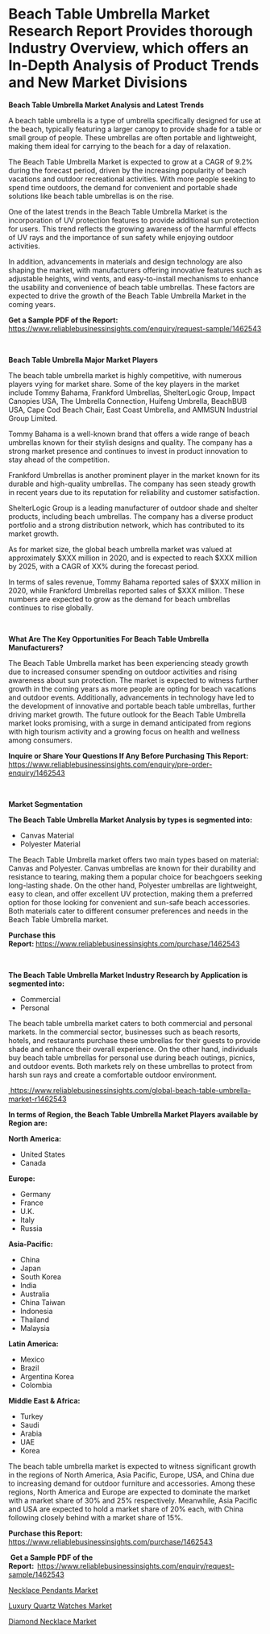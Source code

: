 <p><h1>Beach Table Umbrella Market Research Report Provides thorough Industry Overview, which offers an In-Depth Analysis of Product Trends and New Market Divisions</h1></p><p><strong>Beach Table Umbrella Market Analysis and Latest Trends</strong></p>
<p><p>A beach table umbrella is a type of umbrella specifically designed for use at the beach, typically featuring a larger canopy to provide shade for a table or small group of people. These umbrellas are often portable and lightweight, making them ideal for carrying to the beach for a day of relaxation.</p><p>The Beach Table Umbrella Market is expected to grow at a CAGR of 9.2% during the forecast period, driven by the increasing popularity of beach vacations and outdoor recreational activities. With more people seeking to spend time outdoors, the demand for convenient and portable shade solutions like beach table umbrellas is on the rise.</p><p>One of the latest trends in the Beach Table Umbrella Market is the incorporation of UV protection features to provide additional sun protection for users. This trend reflects the growing awareness of the harmful effects of UV rays and the importance of sun safety while enjoying outdoor activities.</p><p>In addition, advancements in materials and design technology are also shaping the market, with manufacturers offering innovative features such as adjustable heights, wind vents, and easy-to-install mechanisms to enhance the usability and convenience of beach table umbrellas. These factors are expected to drive the growth of the Beach Table Umbrella Market in the coming years.</p></p>
<p><strong>Get a Sample PDF of the Report:&nbsp;</strong> <a href="https://www.reliablebusinessinsights.com/enquiry/request-sample/1462543">https://www.reliablebusinessinsights.com/enquiry/request-sample/1462543</a></p>
<p>&nbsp;</p>
<p><strong>Beach Table Umbrella Major Market Players</strong></p>
<p><p>The beach table umbrella market is highly competitive, with numerous players vying for market share. Some of the key players in the market include Tommy Bahama, Frankford Umbrellas, ShelterLogic Group, Impact Canopies USA, The Umbrella Connection, Huifeng Umbrella, BeachBUB USA, Cape Cod Beach Chair, East Coast Umbrella, and AMMSUN Industrial Group Limited.</p><p>Tommy Bahama is a well-known brand that offers a wide range of beach umbrellas known for their stylish designs and quality. The company has a strong market presence and continues to invest in product innovation to stay ahead of the competition.</p><p>Frankford Umbrellas is another prominent player in the market known for its durable and high-quality umbrellas. The company has seen steady growth in recent years due to its reputation for reliability and customer satisfaction.</p><p>ShelterLogic Group is a leading manufacturer of outdoor shade and shelter products, including beach umbrellas. The company has a diverse product portfolio and a strong distribution network, which has contributed to its market growth.</p><p>As for market size, the global beach umbrella market was valued at approximately $XXX million in 2020, and is expected to reach $XXX million by 2025, with a CAGR of XX% during the forecast period. </p><p>In terms of sales revenue, Tommy Bahama reported sales of $XXX million in 2020, while Frankford Umbrellas reported sales of $XXX million. These numbers are expected to grow as the demand for beach umbrellas continues to rise globally.</p></p>
<p>&nbsp;</p>
<p><strong>What Are The Key Opportunities For Beach Table Umbrella Manufacturers?</strong></p>
<p><p>The Beach Table Umbrella market has been experiencing steady growth due to increased consumer spending on outdoor activities and rising awareness about sun protection. The market is expected to witness further growth in the coming years as more people are opting for beach vacations and outdoor events. Additionally, advancements in technology have led to the development of innovative and portable beach table umbrellas, further driving market growth. The future outlook for the Beach Table Umbrella market looks promising, with a surge in demand anticipated from regions with high tourism activity and a growing focus on health and wellness among consumers.</p></p>
<p><strong>Inquire or Share Your Questions If Any Before Purchasing This Report:</strong> <a href="https://www.reliablebusinessinsights.com/enquiry/pre-order-enquiry/1462543">https://www.reliablebusinessinsights.com/enquiry/pre-order-enquiry/1462543</a></p>
<p>&nbsp;</p>
<p><strong>Market Segmentation</strong></p>
<p><strong>The Beach Table Umbrella Market Analysis by types is segmented into:</strong></p>
<p><ul><li>Canvas Material</li><li>Polyester Material</li></ul></p>
<p><p>The Beach Table Umbrella market offers two main types based on material: Canvas and Polyester. Canvas umbrellas are known for their durability and resistance to tearing, making them a popular choice for beachgoers seeking long-lasting shade. On the other hand, Polyester umbrellas are lightweight, easy to clean, and offer excellent UV protection, making them a preferred option for those looking for convenient and sun-safe beach accessories. Both materials cater to different consumer preferences and needs in the Beach Table Umbrella market.</p></p>
<p><strong>Purchase this Report:&nbsp;</strong><a href="https://www.reliablebusinessinsights.com/purchase/1462543">https://www.reliablebusinessinsights.com/purchase/1462543</a></p>
<p>&nbsp;</p>
<p><strong>The Beach Table Umbrella Market Industry Research by Application is segmented into:</strong></p>
<p><ul><li>Commercial</li><li>Personal</li></ul></p>
<p><p>The beach table umbrella market caters to both commercial and personal markets. In the commercial sector, businesses such as beach resorts, hotels, and restaurants purchase these umbrellas for their guests to provide shade and enhance their overall experience. On the other hand, individuals buy beach table umbrellas for personal use during beach outings, picnics, and outdoor events. Both markets rely on these umbrellas to protect from harsh sun rays and create a comfortable outdoor environment.</p></p>
<p><a href="https://www.reliablebusinessinsights.com/global-beach-table-umbrella-market-r1462543">&nbsp;https://www.reliablebusinessinsights.com/global-beach-table-umbrella-market-r1462543</a></p>
<p><strong>In terms of Region, the Beach Table Umbrella Market Players available by Region are:</strong></p>
<p>
    <p> <strong> North America: </strong>
        <ul>
            <li>United States</li>
            <li>Canada</li>
        </ul>
        </p> 
    <p> <strong> Europe: </strong>
        <ul>
            <li>Germany</li>
            <li>France</li>
            <li>U.K.</li>
            <li>Italy</li>
            <li>Russia</li>
        </ul>
        </p> 
    <p> <strong> Asia-Pacific: </strong>
        <ul>
            <li>China</li>
            <li>Japan</li>
            <li>South Korea</li>
            <li>India</li>
            <li>Australia</li>
            <li>China Taiwan</li>
            <li>Indonesia</li>
            <li>Thailand</li>
            <li>Malaysia</li>
        </ul>
        </p> 
    <p> <strong> Latin America: </strong>
        <ul>
            <li>Mexico</li>
            <li>Brazil</li>
            <li>Argentina Korea</li>
            <li>Colombia</li>
        </ul>
        </p> 
    <p> <strong> Middle East & Africa: </strong>
        <ul>
            <li>Turkey</li>
            <li>Saudi</li>
            <li>Arabia</li>
            <li>UAE</li>
            <li>Korea</li>
        </ul>
    </p>
    </p>
<p><p>The beach table umbrella market is expected to witness significant growth in the regions of North America, Asia Pacific, Europe, USA, and China due to increasing demand for outdoor furniture and accessories. Among these regions, North America and Europe are expected to dominate the market with a market share of 30% and 25% respectively. Meanwhile, Asia Pacific and USA are expected to hold a market share of 20% each, with China following closely behind with a market share of 15%.</p></p>
<p><strong>Purchase this Report: </strong><a href="https://www.reliablebusinessinsights.com/purchase/1462543">https://www.reliablebusinessinsights.com/purchase/1462543</a></p>
<p>&nbsp;<strong>Get a Sample PDF of the Report:&nbsp;&nbsp;</strong><a href="https://www.reliablebusinessinsights.com/enquiry/request-sample/1462543">https://www.reliablebusinessinsights.com/enquiry/request-sample/1462543</a></p>
<p><strong></strong></p>
<p><p><a href="https://github.com/nafiafirdania/Market-Research-Report-List-1/blob/main/necklace-pendants-market.md">Necklace Pendants Market</a></p><p><a href="https://github.com/emnqcawl19/Market-Research-Report-List-1/blob/main/luxury-quartz-watches-market.md">Luxury Quartz Watches Market</a></p><p><a href="https://github.com/kulaberyasin52/Market-Research-Report-List-1/blob/main/diamond-necklace-market.md">Diamond Necklace Market</a></p></p>